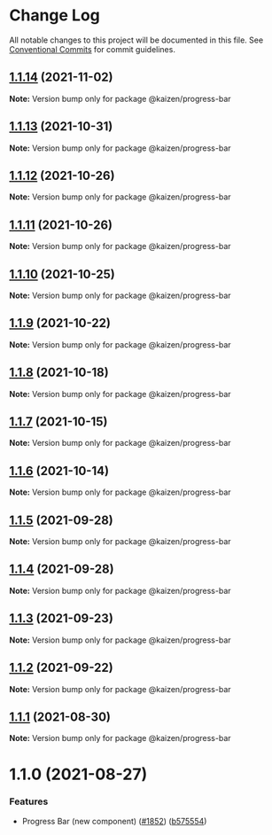 # Change Log

All notable changes to this project will be documented in this file.
See [Conventional Commits](https://conventionalcommits.org) for commit guidelines.

## [1.1.14](https://github.com/cultureamp/kaizen-design-system/compare/@kaizen/progress-bar@1.1.13...@kaizen/progress-bar@1.1.14) (2021-11-02)

**Note:** Version bump only for package @kaizen/progress-bar





## [1.1.13](https://github.com/cultureamp/kaizen-design-system/compare/@kaizen/progress-bar@1.1.12...@kaizen/progress-bar@1.1.13) (2021-10-31)

**Note:** Version bump only for package @kaizen/progress-bar





## [1.1.12](https://github.com/cultureamp/kaizen-design-system/compare/@kaizen/progress-bar@1.1.11...@kaizen/progress-bar@1.1.12) (2021-10-26)

**Note:** Version bump only for package @kaizen/progress-bar





## [1.1.11](https://github.com/cultureamp/kaizen-design-system/compare/@kaizen/progress-bar@1.1.10...@kaizen/progress-bar@1.1.11) (2021-10-26)

**Note:** Version bump only for package @kaizen/progress-bar





## [1.1.10](https://github.com/cultureamp/kaizen-design-system/compare/@kaizen/progress-bar@1.1.9...@kaizen/progress-bar@1.1.10) (2021-10-25)

**Note:** Version bump only for package @kaizen/progress-bar





## [1.1.9](https://github.com/cultureamp/kaizen-design-system/compare/@kaizen/progress-bar@1.1.8...@kaizen/progress-bar@1.1.9) (2021-10-22)

**Note:** Version bump only for package @kaizen/progress-bar





## [1.1.8](https://github.com/cultureamp/kaizen-design-system/compare/@kaizen/progress-bar@1.1.7...@kaizen/progress-bar@1.1.8) (2021-10-18)

**Note:** Version bump only for package @kaizen/progress-bar





## [1.1.7](https://github.com/cultureamp/kaizen-design-system/compare/@kaizen/progress-bar@1.1.6...@kaizen/progress-bar@1.1.7) (2021-10-15)

**Note:** Version bump only for package @kaizen/progress-bar





## [1.1.6](https://github.com/cultureamp/kaizen-design-system/compare/@kaizen/progress-bar@1.1.5...@kaizen/progress-bar@1.1.6) (2021-10-14)

**Note:** Version bump only for package @kaizen/progress-bar





## [1.1.5](https://github.com/cultureamp/kaizen-design-system/compare/@kaizen/progress-bar@1.1.4...@kaizen/progress-bar@1.1.5) (2021-09-28)

**Note:** Version bump only for package @kaizen/progress-bar





## [1.1.4](https://github.com/cultureamp/kaizen-design-system/compare/@kaizen/progress-bar@1.1.3...@kaizen/progress-bar@1.1.4) (2021-09-28)

**Note:** Version bump only for package @kaizen/progress-bar





## [1.1.3](https://github.com/cultureamp/kaizen-design-system/compare/@kaizen/progress-bar@1.1.2...@kaizen/progress-bar@1.1.3) (2021-09-23)

**Note:** Version bump only for package @kaizen/progress-bar





## [1.1.2](https://github.com/cultureamp/kaizen-design-system/compare/@kaizen/progress-bar@1.1.1...@kaizen/progress-bar@1.1.2) (2021-09-22)

**Note:** Version bump only for package @kaizen/progress-bar





## [1.1.1](https://github.com/cultureamp/kaizen-design-system/compare/@kaizen/progress-bar@1.1.0...@kaizen/progress-bar@1.1.1) (2021-08-30)

**Note:** Version bump only for package @kaizen/progress-bar





# 1.1.0 (2021-08-27)


### Features

* Progress Bar (new component) ([#1852](https://github.com/cultureamp/kaizen-design-system/issues/1852)) ([b575554](https://github.com/cultureamp/kaizen-design-system/commit/b5755546f533dafbcf77ce0c7f49263e09d738ae))
